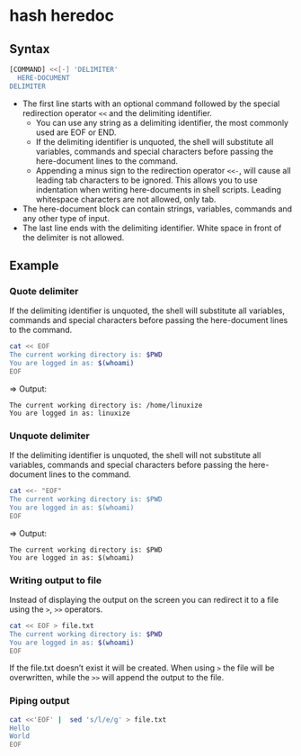 # hash heredoc
## Syntax

```sh
[COMMAND] <<[-] 'DELIMITER'
  HERE-DOCUMENT
DELIMITER
```

-   The first line starts with an optional command followed by the special redirection operator `<<` and the delimiting identifier.
    -   You can use any string as a delimiting identifier, the most commonly used are EOF or END.
    -   If the delimiting identifier is unquoted, the shell will substitute all variables, commands and special characters before passing the here-document lines to the command.
    -   Appending a minus sign to the redirection operator `<<-`, will cause all leading tab characters to be ignored. This allows you to use indentation when writing here-documents in shell scripts. Leading whitespace characters are not allowed, only tab.
-   The here-document block can contain strings, variables, commands and any other type of input.
-   The last line ends with the delimiting identifier. White space in front of the delimiter is not allowed.

## Example
### Quote delimiter

 If the delimiting identifier is unquoted, the shell will substitute all variables, commands and special characters before passing the here-document lines to the command.

```sh
cat << EOF
The current working directory is: $PWD
You are logged in as: $(whoami)
EOF
```

=> Output:

```output
The current working directory is: /home/linuxize
You are logged in as: linuxize
```

### Unquote delimiter

 If the delimiting identifier is unquoted, the shell will not  substitute all variables, commands and special characters before passing the here-document lines to the command.

```sh
cat <<- "EOF"
The current working directory is: $PWD
You are logged in as: $(whoami)
EOF
```

=> Output: 
```output
The current working directory is: $PWD
You are logged in as: $(whoami)
```

### Writing output to file

Instead of displaying the output on the screen you can redirect it to a file using the `>`, `>>` operators.

```sh
cat << EOF > file.txt
The current working directory is: $PWD
You are logged in as: $(whoami)
EOF
```

If the file.txt doesn’t exist it will be created. When using `>` the file will be overwritten, while the `>>` will append the output to the file.

### Piping output

```sh
cat <<'EOF' |  sed 's/l/e/g' > file.txt
Hello
World
EOF
```
